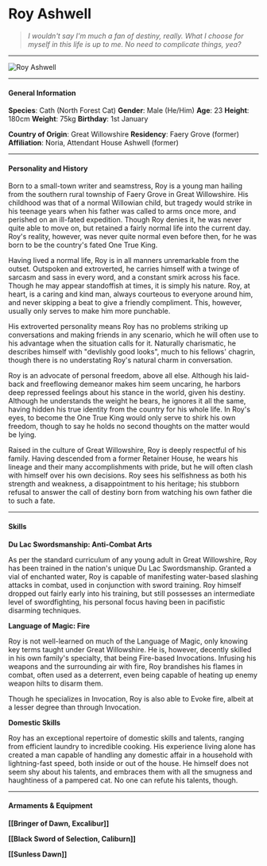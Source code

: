 # Roy Ashwell

>*I wouldn't say I'm much a fan of destiny, really. What I choose for myself in this life is up to me. No need to complicate things, yea?*

___

![](https://i.imgur.com/WJT9Yt7.png "Roy Ashwell")

___

#### General Information

**Species**: Cath (North Forest Cat)
**Gender**: Male (He/Him)
**Age**: 23
**Height**: 180cm
**Weight**: 75kg
**Birthday**: 1st January


**Country of Origin**: Great Willowshire
**Residency**: Faery Grove (former)
**Affiliation**: Noria, Attendant House Ashwell (former)

___

#### Personality and History
Born to a small-town writer and seamstress, Roy is a young man hailing from the southern rural township of Faery Grove in Great Willowshire. His childhood was that of a normal Willowian child, but tragedy would strike in his teenage years when his father was called to arms once more, and perished on an ill-fated expedition. Though Roy denies it, he was never quite able to move on, but retained a fairly normal life into the current day. Roy's reality, however, was never quite normal even before then, for he was born to be the country's fated One True King.

Having lived a normal life, Roy is in all manners unremarkable from the outset. Outspoken and extroverted, he carries himself with a twinge of sarcasm and sass in every word, and a constant smirk across his face. Though he may appear standoffish at times, it is simply his nature. Roy, at heart, is a caring and kind man, always courteous to everyone around him, and never skipping a beat to give a friendly compliment. This, however, usually only serves to make him more punchable.

His extroverted personality means Roy has no problems striking up conversations and making friends in any scenario, which he will often use to his advantage when the situation calls for it. Naturally charismatic, he describes himself with "devlishly good looks", much to his fellows' chagrin, though there is no understating Roy's natural charm in conversation.

Roy is an advocate of personal freedom, above all else. Although his laid-back and freeflowing demeanor makes him seem uncaring, he harbors deep repressed feelings about his stance in the world, given his destiny. Although he understands the weight he bears, he ignores it all the same, having hidden his true identity from the country for his whole life. In Roy's eyes, to become the One True King would only serve to shirk his own freedom, though to say he holds no second thoughts on the matter would be lying.

Raised in the culture of Great Willowshire, Roy is deeply respectful of his family. Having descended from a former Retainer House, he wears his lineage and their many accomplishments with pride, but he will often clash with himself over his own decisions. Roy sees his selfishness as both his strength and weakness, a disappointment to his heritage; his stubborn refusal to answer the call of destiny born from watching his own father die to such a fate. 

___

#### Skills
**Du Lac Swordsmanship: Anti-Combat Arts**

As per the standard curriculum of any young adult in Great Willowshire, Roy has been trained in the nation's unique Du Lac Swordsmanship. Granted a vial of enchanted water, Roy is capable of manifesting water-based slashing attacks in combat, used in conjunction with sword training. Roy himself dropped out fairly early into his training, but still possesses an intermediate level of swordfighting, his personal focus having been in pacifistic disarming techniques. 

**Language of Magic: Fire**

Roy is not well-learned on much of the Language of Magic, only knowing key terms taught under Great Willowshire. He is, however, decently skilled in his own family's specialty, that being Fire-based Invocations. Infusing his weapons and the surrounding air with fire, Roy brandishes his flames in combat, often used as a deterrent, even being capable of heating up enemy weapon hilts to disarm them.

Though he specializes in Invocation, Roy is also able to Evoke fire, albeit at a lesser degree than through Invocation. 

**Domestic Skills**

Roy has an exceptional repertoire of domestic skills and talents, ranging from efficient laundry to incredible cooking. His experience living alone has created a man capable of handling any domestic affair in a household with lightning-fast speed, both inside or out of the house. He himself does not seem shy about his talents, and embraces them with all the smugness and haughtiness of a pampered cat. No one can refute his talents, though.

___

#### Armaments & Equipment

**[[Bringer of Dawn, Excalibur]]**

**[[Black Sword of Selection, Caliburn]]**

**[[Sunless Dawn]]**








